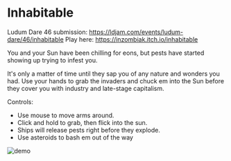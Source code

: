 # Inhabitable

Ludum Dare 46 submission: https://ldjam.com/events/ludum-dare/46/inhabitable
Play here: https://inzombiak.itch.io/inhabitable

You and your Sun have been chilling for eons, but pests have started showing up trying to infest you.

It's only a matter of time until they sap you of any nature and wonders you had. Use your hands to grab the invaders and chuck em into the Sun before they cover you with industry and late-stage capitalism.

Controls:

- Use mouse to move arms around.
- Click and hold to grab, then flick into the sun.
- Ships will release pests right before they explode.
- Use asteroids to bash em out of the way

![demo](screenshots/planet_pagent_demo_5.gif)
